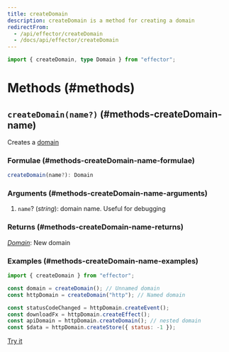 ```yaml
---
title: createDomain
description: createDomain is a method for creating a domain
redirectFrom:
  - /api/effector/createDomain
  - /docs/api/effector/createDomain
---
```


```ts
import { createDomain, type Domain } from "effector";
```

# Methods (#methods)

## `createDomain(name?)` (#methods-createDomain-name)

Creates a [domain](/en/api/effector/Domain)

### Formulae (#methods-createDomain-name-formulae)

```typescript
createDomain(name?): Domain
```

### Arguments (#methods-createDomain-name-arguments)

1. `name`? (_string_): domain name. Useful for debugging

### Returns (#methods-createDomain-name-returns)

[_Domain_](/en/api/effector/Domain): New domain

### Examples (#methods-createDomain-name-examples)

```js
import { createDomain } from "effector";

const domain = createDomain(); // Unnamed domain
const httpDomain = createDomain("http"); // Named domain

const statusCodeChanged = httpDomain.createEvent();
const downloadFx = httpDomain.createEffect();
const apiDomain = httpDomain.createDomain(); // nested domain
const $data = httpDomain.createStore({ status: -1 });
```

[Try it](https://share.effector.dev/GMpjINHa)
